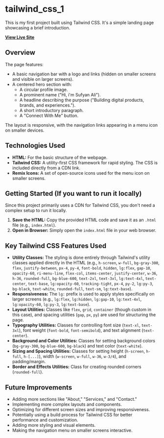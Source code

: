 # tailwind_css_1

This is my first project built using Tailwind CSS. It's a simple landing page showcasing a brief introduction.

**[View Live Site](https://webwithsufi.github.io/tailwind_css_1/)**

## Overview

The page features:

- A basic navigation bar with a logo and links (hidden on smaller screens and visible on larger screens).
- A centered hero section with:
    - A circular profile image.
    - A prominent name ("Hi, i'm Sufyan Ali").
    - A headline describing the purpose ("Building digital products, brands, and experiences.").
    - A short introductory paragraph.
    - A "Connect With Me" button.

The layout is responsive, with the navigation links appearing in a menu icon on smaller devices.

## Technologies Used

- **HTML:** For the basic structure of the webpage.
- **Tailwind CSS:** A utility-first CSS framework for rapid styling. The CSS is included directly from a CDN link.
- **Remix Icons:** A set of open-source icons used for the menu icon on smaller screens.

## Getting Started (If you want to run it locally)

Since this project primarily uses a CDN for Tailwind CSS, you don't need a complex setup to run it locally.

1.  **Save the HTML:** Copy the provided HTML code and save it as an `.html` file (e.g., `index.html`).
2.  **Open in Browser:** Simply open the `index.html` file in your web browser.

## Key Tailwind CSS Features Used

- **Utility Classes:** The styling is done entirely through Tailwind's utility classes applied directly in the HTML (e.g., `h-screen`, `w-full`, `bg-gray-300`, `flex`, `justify-between`, `px-4`, `py-4`, `font-bold`, `hidden`, `lg:flex`, `gap-10`, `opacity-60`, `ri-menu-line`, `flex-col`, `items-center`, `justify-center`, `w-36`, `h-36`, `rounded-full`, `bg-blue-600`, `text-2xl`, `text-3xl`, `lg:text-4xl`, `text-center`, `text-base`, `lg:opacity-60`, `tracking-tight`, `px-4`, `py-2`, `lg:py-3`, `bg-black`, `text-white`, `rounded-full`, `text-sm`, `lg:text-base`).
- **Responsiveness:** The `lg:` prefix is used to apply styles specifically on larger screens (e.g., `lg:flex`, `lg:hidden`, `lg:gap-10`, `lg:text-4xl`, `lg:opacity-60`, `lg:py-3`, `lg:text-base`).
- **Layout Utilities:** Classes like `flex`, `grid`, `container` (though custom in this case), and spacing utilities (`gap`, `px`, `py`) are used for structuring the page.
- **Typography Utilities:** Classes for controlling font size (`text-xl`, `text-3xl`), font weight (`font-bold`, `font-semibold`), and text alignment (`text-center`).
- **Background and Color Utilities:** Classes for setting background colors (`bg-gray-300`, `bg-blue-600`, `bg-black`) and text color (`text-white`).
- **Sizing and Spacing Utilities:** Classes for setting height (`h-screen`, `h-full`, `h-[...]`), width (`w-screen`, `w-full`, `w-36`, `w-3/4`), and padding/margin.
- **Border and Effects Utilities:** Class for creating rounded corners (`rounded-full`).

## Future Improvements

- Adding more sections like "About," "Services," and "Contact."
- Implementing more complex layouts and components.
- Optimizing for different screen sizes and improving responsiveness.
- Potentially using a build process for Tailwind CSS for better performance and customization.
- Adding more styling and visual elements.
- Making the navigation menu on smaller screens interactive.
